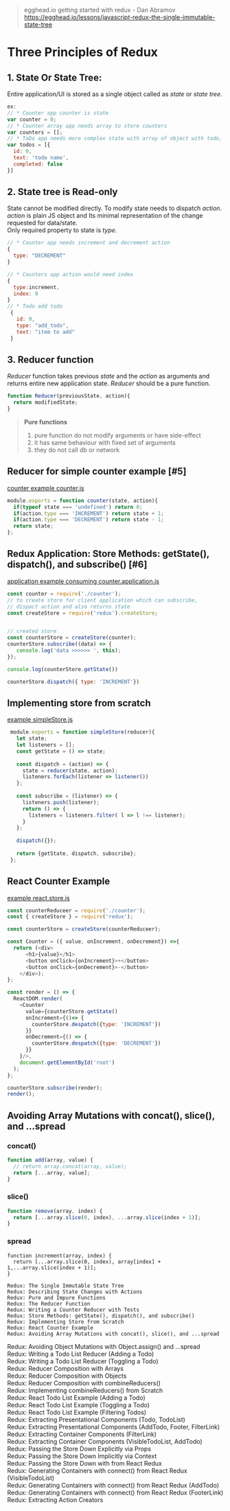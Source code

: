 
> egghead.io getting started with redux - Dan Abramov
> https://egghead.io/lessons/javascript-redux-the-single-immutable-state-tree

# Three Principles of Redux  

## 1. State Or State Tree:

Entire application/UI is stored as a single object called as _state_ or _state tree_.  
```javascript
ex: 
// * Counter app counter is state
var counter = 0;
// * Counter array app needs array to store counters
var counters = [];
// * ToDo app needs more complex state with array of object with todo, completed
var todos = [{
  id: 0,
  text: 'todo name',
  completed: false
}]
```

## 2. State tree is Read-only
State cannot be modified directly. To modify state needs to dispatch _action_. _action_ is plain JS object and Its minimal representation of the change requested for data/state.  
Only required property to state is _type_.   
```javascript
// * Counter app needs increment and decrement action
{
  type: "DECREMENT"
}

// * Counters app action would need index
{
  type:increment,
  index: 9
}
// * Todo add todo
 {
   id: 0,
   type: "add_todo",
   text: "item to add" 
 }
```
 
## 3. Reducer function
_Reducer_ function takes previous _state_ and the _action_ as arguments and returns entire new application state. _Reducer_ should be a pure function. 

```javascript
function Reducer(previousState, action){
  return modifiedState;
}
```

>__Pure functions__
>1. pure function do not modify arguments or have side-effect
>2. it has same behaviour with fixed set of arguments
>3. they do not call db or network


## Reducer for simple counter example [#5]
[counter example counter.js](www.google.com)

```javascript
module.exports = function counter(state, action){
  if(typeof state === 'undefined') return 0;
  if(action.type === 'INCREMENT') return state + 1;
  if(action.type === 'DECREMENT') return state - 1;
  return state;
};
```
 
## Redux Application: Store Methods: getState(), dispatch(), and subscribe() [#6]
[application example consuming counter.application.js]()
```javascript
const counter = require('./counter');
// to create store for client application which can subscribe,
// dispact action and also returns state
const createStore = require('redux').createStore;


// created store
const counterStore = createStore(counter);
counterStore.subscribe((data) => {
   console.log('data >>>>>> ', this);
});

console.log(counterStore.getState())

counterStore.dispatch({ type: 'INCREMENT'})

```

## Implementing store from scratch
[example simpleStore.js]()

```javascript
 module.exports = function simpleStore(reducer){
   let state;
   let listeners = [];
   const getState = () => state;
 
   const dispatch = (action) => {
     state = reducer(state, action);
     listeners.forEach(listener => listener())
   };
 
   const subscribe = (listener) => {
     listeners.push(listener);
     return () => {
       listeners = listeners.filter( l => l !== listener);
     }
   };
 
   dispatch({});
 
   return {getState, dispatch, subscribe};
 };
```
## React Counter Example
[example react.store.js]()

```javascript
const counterReduceer = require('./counter');
const { createStore } = require('redux');

const counterStore = createStore(counterReduceer);

const Counter = ({ value, onIncrement, onDecrement}) =>{
  return (<div>
      <h1>{value}</h1>
      <button onClick={onIncrement}>+</button>
      <button onClick={onDecrement}>-</button>
    </div>);
};

const render = () => {
  ReactDOM.render(
    <Counter
      value={counterStore.getState()
      onIncrement={()=> {
        counterStore.despatch({type: 'INCREMENT'})
      }}
      onDecrement={() => {
        counterStore.despatch({type: 'DECREMENT'})
      }}
    }/>,
    document.getElementById('root')
  );
};

counterStore.subscribe(render);
render();

```

##  Avoiding Array Mutations with concat(), slice(), and ...spread
### concat()

```javascript
function add(array, value) {
  // return array.concat(array, value);
  return [...array, value];
}
```
### slice()
 
```javascript
function remove(array, index) {
  return [...array.slice(0, index), ...array.slice(index + 1)];
}

```
### spread
```
function increment(array, index) {
  return [...array.slice(0, index), array[index] + 1,...array.slice(index + 1)];
}
```

    Redux: The Single Immutable State Tree   
    Redux: Describing State Changes with Actions  
    Redux: Pure and Impure Functions  
    Redux: The Reducer Function  
    Redux: Writing a Counter Reducer with Tests  
    Redux: Store Methods: getState(), dispatch(), and subscribe()  
    Redux: Implementing Store from Scratch  
    Redux: React Counter Example  
    Redux: Avoiding Array Mutations with concat(), slice(), and ...spread  
Redux: Avoiding Object Mutations with Object.assign() and ...spread  
Redux: Writing a Todo List Reducer (Adding a Todo)  
Redux: Writing a Todo List Reducer (Toggling a Todo)  
Redux: Reducer Composition with Arrays  
Redux: Reducer Composition with Objects  
Redux: Reducer Composition with combineReducers()  
Redux: Implementing combineReducers() from Scratch  
Redux: React Todo List Example (Adding a Todo)  
Redux: React Todo List Example (Toggling a Todo)  
Redux: React Todo List Example (Filtering Todos)  
Redux: Extracting Presentational Components (Todo, TodoList)  
Redux: Extracting Presentational Components (AddTodo, Footer, FilterLink)  
Redux: Extracting Container Components (FilterLink)  
Redux: Extracting Container Components (VisibleTodoList, AddTodo)  
Redux: Passing the Store Down Explicitly via Props  
Redux: Passing the Store Down Implicitly via Context  
Redux: Passing the Store Down with <Provider> from React Redux  
Redux: Generating Containers with connect() from React Redux (VisibleTodoList)  
Redux: Generating Containers with connect() from React Redux (AddTodo)  
Redux: Generating Containers with connect() from React Redux (FooterLink)  
Redux: Extracting Action Creators  

